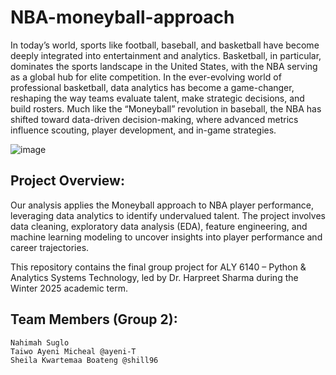 # NBA-moneyball-approach
In today’s world, sports like football, baseball, and basketball have become deeply integrated into entertainment and analytics. Basketball, in particular, dominates the sports landscape in the United States, with the NBA serving as a global hub for elite competition. In the ever-evolving world of professional basketball, data analytics has become a game-changer, reshaping the way teams evaluate talent, make strategic decisions, and build rosters. Much like the “Moneyball” revolution in baseball, the NBA has shifted toward data-driven decision-making, where advanced metrics influence scouting, player development, and in-game strategies.

![image](https://github.com/user-attachments/assets/c37554e1-af92-4f3e-b4fe-7a4d40881a81)

## Project Overview:

Our analysis applies the Moneyball approach to NBA player performance, leveraging data analytics to identify undervalued talent. The project involves data cleaning, exploratory data analysis (EDA), feature engineering, and machine learning modeling to uncover insights into player performance and career trajectories.

This repository contains the final group project for ALY 6140 – Python & Analytics Systems Technology, led by Dr. Harpreet Sharma during the Winter 2025 academic term.

## Team Members (Group 2):
    Nahimah Suglo
    Taiwo Ayeni Micheal @ayeni-T
    Sheila Kwartemaa Boateng @shill96
